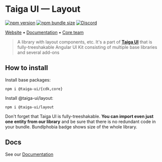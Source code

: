 # Taiga UI — Layout

[![npm version](https://img.shields.io/npm/v/@taiga-ui/layout.svg)](https://npmjs.com/package/@taiga-ui/layout)
[![npm bundle size](https://img.shields.io/bundlephobia/minzip/@taiga-ui/layout)](https://bundlephobia.com/result?p=@taiga-ui/layout)
[![Discord](https://img.shields.io/discord/748677963142135818?color=7289DA&label=%23taiga-ui&logo=discord&logoColor=white)](https://discord.gg/Us8d8JVaTg)

[Website](https://taiga-ui.dev) • [Documentation](https://taiga-ui.dev/getting-started) •
[Core team](https://github.com/tinkoff/taiga-ui/#core-team)

> A library with layout components, etc. It's a part of [**Taiga UI**](https://github.com/tinkoff/taiga-ui) that is
> fully-treeshakable Angular UI Kit consisting of multiple base libraries and several add-ons

## How to install

Install base packages:

```
npm i @taiga-ui/{cdk,core}
```

Install @taiga-ui/layout:

```
npm i @taiga-ui/layout
```

Don't forget that Taiga UI is fully-treeshakable. **You can import even just one entity from our library** and be sure
that there is no redundant code in your bundle. Bundlphobia badge shows size of the whole library.

## Docs

See our [Documentation](https://taiga-ui.dev/getting-started)
